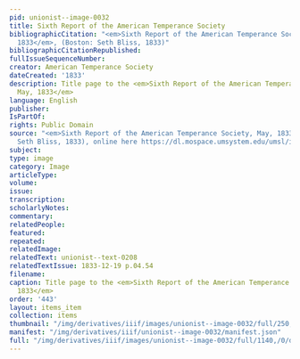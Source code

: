 ```yaml
---
pid: unionist--image-0032
title: Sixth Report of the American Temperance Society
bibliographicCitation: "<em>Sixth Report of the American Temperance Society, May,
  1833</em>, (Boston: Seth Bliss, 1833)"
bibliographicCitationRepublished: 
fullIssueSequenceNumber: 
creator: American Temperance Society
dateCreated: '1833'
description: Title page to the <em>Sixth Report of the American Temperance Society,
  May, 1833</em>
language: English
publisher: 
IsPartOf: 
rights: Public Domain
source: "<em>Sixth Report of the American Temperance Society, May, 1833</em>, (Boston:
  Seth Bliss, 1833), online here https://dl.mospace.umsystem.edu/umsl/islandora/object/umsl%3A202880#page/1/mode/2up"
subject: 
type: image
category: Image
articleType: 
volume: 
issue: 
transcription: 
scholarlyNotes: 
commentary: 
relatedPeople: 
featured: 
repeated: 
relatedImage: 
relatedText: unionist--text-0208
relatedTextIssue: 1833-12-19 p.04.54
filename: 
caption: Title page to the <em>Sixth Report of the American Temperance Society, May,
  1833</em>
order: '443'
layout: items_item
collection: items
thumbnail: "/img/derivatives/iiif/images/unionist--image-0032/full/250,/0/default.jpg"
manifest: "/img/derivatives/iiif/unionist--image-0032/manifest.json"
full: "/img/derivatives/iiif/images/unionist--image-0032/full/1140,/0/default.jpg"
---
```

